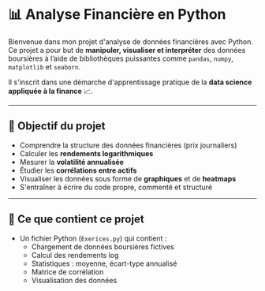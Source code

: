 # 📊 Analyse Financière en Python

Bienvenue dans mon projet d'analyse de données financières avec Python.  
Ce projet a pour but de **manipuler, visualiser et interpréter** des données boursières à l’aide de bibliothèques puissantes comme `pandas`, `numpy`, `matplotlib` et `seaborn`.

Il s'inscrit dans une démarche d'apprentissage pratique de la **data science appliquée à la finance** 📈.

---

## 🧠 Objectif du projet

- Comprendre la structure des données financières (prix journaliers)
- Calculer les **rendements logarithmiques**
- Mesurer la **volatilité annualisée**
- Étudier les **corrélations entre actifs**
- Visualiser les données sous forme de **graphiques** et de **heatmaps**
- S'entraîner à écrire du code propre, commenté et structuré

---

## 📁 Ce que contient ce projet

- Un fichier Python (`Exerices.py`) qui contient :
  - Chargement de données boursières fictives
  - Calcul des rendements log
  - Statistiques : moyenne, écart-type annualisé
  - Matrice de corrélation
  - Visualisation des données